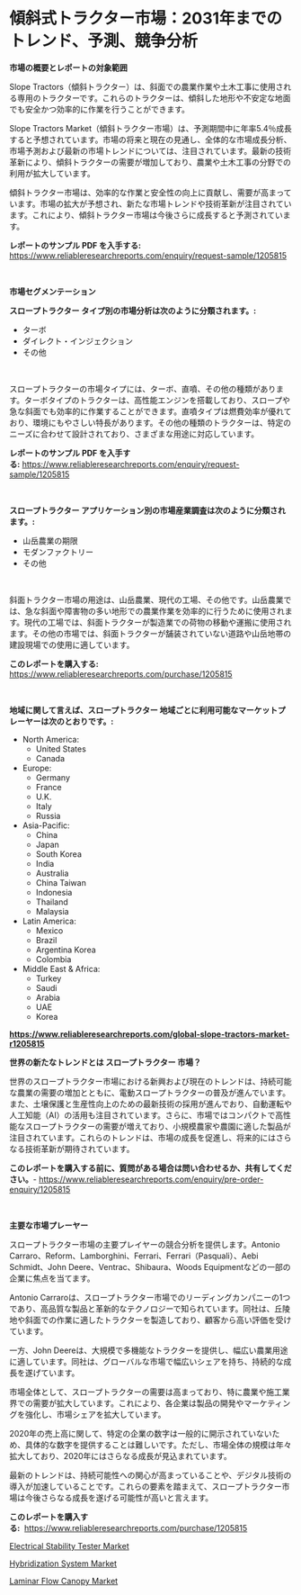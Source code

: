 <p><h1>傾斜式トラクター市場：2031年までのトレンド、予測、競争分析</h1></p><p><strong>市場の概要とレポートの対象範囲</strong></p>
<p><p>Slope Tractors（傾斜トラクター）は、斜面での農業作業や土木工事に使用される専用のトラクターです。これらのトラクターは、傾斜した地形や不安定な地面でも安全かつ効率的に作業を行うことができます。</p><p>Slope Tractors Market（傾斜トラクター市場）は、予測期間中に年率5.4％成長すると予想されています。市場の将来と現在の見通し、全体的な市場成長分析、市場予測および最新の市場トレンドについては、注目されています。最新の技術革新により、傾斜トラクターの需要が増加しており、農業や土木工事の分野での利用が拡大しています。</p><p>傾斜トラクター市場は、効率的な作業と安全性の向上に貢献し、需要が高まっています。市場の拡大が予想され、新たな市場トレンドや技術革新が注目されています。これにより、傾斜トラクター市場は今後さらに成長すると予測されています。</p></p>
<p><strong>レポートのサンプル PDF を入手する:</strong> <a href="https://www.reliableresearchreports.com/enquiry/request-sample/1205815">https://www.reliableresearchreports.com/enquiry/request-sample/1205815</a></p>
<p>&nbsp;</p>
<p><strong>市場セグメンテーション</strong></p>
<p><strong>スロープトラクター タイプ別の市場分析は次のように分類されます。:</strong></p>
<p><ul><li>ターボ</li><li>ダイレクト・インジェクション</li><li>その他</li></ul></p>
<p>&nbsp;</p>
<p><p>スロープトラクターの市場タイプには、ターボ、直噴、その他の種類があります。ターボタイプのトラクターは、高性能エンジンを搭載しており、スロープや急な斜面でも効率的に作業することができます。直噴タイプは燃費効率が優れており、環境にもやさしい特長があります。その他の種類のトラクターは、特定のニーズに合わせて設計されており、さまざまな用途に対応しています。</p></p>
<p><strong>レポートのサンプル PDF を入手する:</strong>&nbsp;<a href="https://www.reliableresearchreports.com/enquiry/request-sample/1205815">https://www.reliableresearchreports.com/enquiry/request-sample/1205815</a></p>
<p>&nbsp;</p>
<p><strong> スロープトラクター アプリケーション別の市場産業調査は次のように分類されます。:</strong></p>
<p><ul><li>山岳農業の期限</li><li>モダンファクトリー</li><li>その他</li></ul></p>
<p>&nbsp;</p>
<p><p>斜面トラクター市場の用途は、山岳農業、現代の工場、その他です。山岳農業では、急な斜面や障害物の多い地形での農業作業を効率的に行うために使用されます。現代の工場では、斜面トラクターが製造業での荷物の移動や運搬に使用されます。その他の市場では、斜面トラクターが舗装されていない道路や山岳地帯の建設現場での使用に適しています。</p></p>
<p><strong>このレポートを購入する:</strong>&nbsp; <a href="https://www.reliableresearchreports.com/purchase/1205815">https://www.reliableresearchreports.com/purchase/1205815</a></p>
<p>&nbsp;</p>
<p><strong>地域に関して言えば、スロープトラクター 地域ごとに利用可能なマーケットプレーヤーは次のとおりです。:</strong></p>
<p><ul>
    <li>
        North America:
        <ul>
            <li>United States</li>
            <li>Canada</li>
        </ul>
    </li>
    <li>
        Europe:
        <ul>
            <li>Germany</li>
            <li>France</li>
            <li>U.K.</li>
            <li>Italy</li>
            <li>Russia</li>
        </ul>
    </li>
    <li>
        Asia-Pacific:
        <ul>
            <li>China</li>
            <li>Japan</li>
            <li>South Korea</li>
            <li>India</li>
            <li>Australia</li>
            <li>China Taiwan</li>
            <li>Indonesia</li>
            <li>Thailand</li>
            <li>Malaysia</li>
        </ul>
    </li>
    <li>
        Latin America:
        <ul>
            <li>Mexico</li>
            <li>Brazil</li>
            <li>Argentina Korea</li>
            <li>Colombia</li>
        </ul>
    </li>
    <li>
        Middle East & Africa:
        <ul>
            <li>Turkey</li>
            <li>Saudi</li>
            <li>Arabia</li>
            <li>UAE</li>
            <li>Korea</li>
        </ul>
    </li>
    </ul></p>
<p><strong><a href="https://www.reliableresearchreports.com/global-slope-tractors-market-r1205815">https://www.reliableresearchreports.com/global-slope-tractors-market-r1205815</a></strong>&nbsp;</p>
<p><strong>世界の新たなトレンドとは スロープトラクター 市場？</strong></p>
<p><p>世界のスロープトラクター市場における新興および現在のトレンドは、持続可能な農業の需要の増加とともに、電動スロープトラクターの普及が進んでいます。また、土壌保護と生産性向上のための最新技術の採用が進んでおり、自動運転や人工知能（AI）の活用も注目されています。さらに、市場ではコンパクトで高性能なスロープトラクターの需要が増えており、小規模農家や農園に適した製品が注目されています。これらのトレンドは、市場の成長を促進し、将来的にはさらなる技術革新が期待されています。</p></p>
<p><strong>このレポートを購入する前に、質問がある場合は問い合わせるか、共有してください。</strong>- <a href="https://www.reliableresearchreports.com/enquiry/pre-order-enquiry/1205815">https://www.reliableresearchreports.com/enquiry/pre-order-enquiry/1205815</a></p>
<p>&nbsp;</p>
<p><strong>主要な市場プレーヤー</strong></p>
<p><p>スロープトラクター市場の主要プレイヤーの競合分析を提供します。Antonio Carraro、Reform、Lamborghini、Ferrari、Ferrari（Pasquali）、Aebi Schmidt、John Deere、Ventrac、Shibaura、Woods Equipmentなどの一部の企業に焦点を当てます。</p><p>Antonio Carraroは、スロープトラクター市場でのリーディングカンパニーの1つであり、高品質な製品と革新的なテクノロジーで知られています。同社は、丘陵地や斜面での作業に適したトラクターを製造しており、顧客から高い評価を受けています。</p><p>一方、John Deereは、大規模で多機能なトラクターを提供し、幅広い農業用途に適しています。同社は、グローバルな市場で幅広いシェアを持ち、持続的な成長を遂げています。</p><p>市場全体として、スロープトラクターの需要は高まっており、特に農業や施工業界での需要が拡大しています。これにより、各企業は製品の開発やマーケティングを強化し、市場シェアを拡大しています。</p><p>2020年の売上高に関して、特定の企業の数字は一般的に開示されていないため、具体的な数字を提供することは難しいです。ただし、市場全体の規模は年々拡大しており、2020年にはさらなる成長が見込まれています。</p><p>最新のトレンドは、持続可能性への関心が高まっていることや、デジタル技術の導入が加速していることです。これらの要素を踏まえて、スロープトラクター市場は今後さらなる成長を遂げる可能性が高いと言えます。</p></p>
<p><strong>このレポートを購入する:</strong>&nbsp;&nbsp;<a href="https://www.reliableresearchreports.com/purchase/1205815">https://www.reliableresearchreports.com/purchase/1205815</a></p>
<p><p><a href="https://github.com/Angelnienowdseej3e45z3p8c/Market-Research-Report-List-2/blob/main/electrical-stability-tester-market.md">Electrical Stability Tester Market</a></p><p><a href="https://github.com/eeaveuhhh/Market-Research-Report-List-2/blob/main/hybridization-system-market.md">Hybridization System Market</a></p><p><a href="https://github.com/brentleyjimmiealvaradoz4l1rea/Market-Research-Report-List-2/blob/main/laminar-flow-canopy-market.md">Laminar Flow Canopy Market</a></p></p>